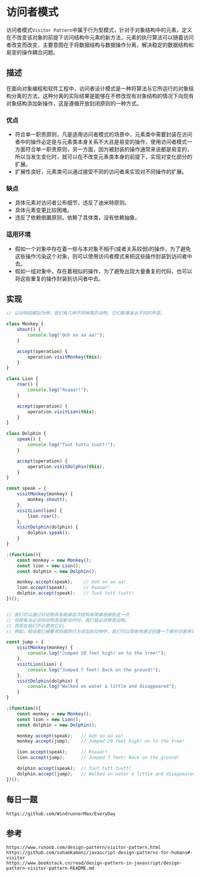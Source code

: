 # 访问者模式
访问者模式`Visitor Pattern`中属于行为型模式，针对于对象结构中的元素，定义在不改变该对象的前提下访问结构中元素的新方法，元素的执行算法可以随着访问者改变而改变，主要意图在于将数据结构与数据操作分离，解决稳定的数据结构和易变的操作耦合问题。


## 描述
在面向对象编程和软件工程中，访问者设计模式是一种将算法与它所运行的对象结构分离的方法，这种分离的实际结果是能够在不修改现有对象结构的情况下向现有对象结构添加新操作，这是遵循开放封闭原则的一种方式。

### 优点
* 符合单一职责原则，凡是适用访问者模式的场景中，元素类中需要封装在访问者中的操作必定是与元素类本身关系不大且是易变的操作，使用访问者模式一方面符合单一职责原则，另一方面，因为被封装的操作通常来说都是易变的，所以当发生变化时，就可以在不改变元素类本身的前提下，实现对变化部分的扩展。
* 扩展性良好，元素类可以通过接受不同的访问者来实现对不同操作的扩展。

### 缺点
* 具体元素对访问者公布细节，违反了迪米特原则。
* 具体元素变更比较困难。
* 违反了依赖倒置原则，依赖了具体类，没有依赖抽象。

### 适用环境
* 假如一个对象中存在着一些与本对象不相干(或者关系较弱)的操作，为了避免这些操作污染这个对象，则可以使用访问者模式来把这些操作封装到访问者中去。
* 假如一组对象中，存在着相似的操作，为了避免出现大量重复的代码，也可以将这些重复的操作封装到访问者中去。

## 实现

```javascript
// 以动物园模拟为例，我们有几种不同种类的动物，它们能够发出不同的声音。

class Monkey {
    shout() {
        console.log("Ooh oo aa aa!");
    }

    accept(operation) {
        operation.visitMonkey(this);
    }
}

class Lion {
    roar() {
        console.log("Roaaar!");
    }

    accept(operation) {
        operation.visitLion(this);
    }
}

class Dolphin {
    speak() {
        console.log("Tuut tuttu tuutt!");
    }

    accept(operation) {
        operation.visitDolphin(this);
    }
}

const speak = {
    visitMonkey(monkey) {
        monkey.shout();
    },
    visitLion(lion) {
        lion.roar();
    },
    visitDolphin(dolphin) {
        dolphin.speak();
    }
}

;(function(){
    const monkey = new Monkey();
    const lion = new Lion();
    const dolphin = new Dolphin();

    monkey.accept(speak);    // Ooh oo aa aa!    
    lion.accept(speak);      // Roaaar!
    dolphin.accept(speak);   // Tuut tutt tuutt!
})();


// 我们可以通过对动物具有继承层次结构来简单地做到这一点
// 但是每当必须向动物添加新动作时，我们就必须修改动物。
// 而现在我们不必更改它们。
// 例如，假设我们被要求将跳跃行为添加到动物中，我们可以简单地通过创建一个新的访客来添加它。

const jump = {
    visitMonkey(monkey) {
        console.log("Jumped 20 feet high! on to the tree!");
    },
    visitLion(lion) {
        console.log("Jumped 7 feet! Back on the ground!");
    },
    visitDolphin(dolphin) {
        console.log("Walked on water a little and disappeared");
    }
}

;(function(){
    const monkey = new Monkey();
    const lion = new Lion();
    const dolphin = new Dolphin();

    monkey.accept(speak);   // Ooh oo aa aa!
    monkey.accept(jump);    // Jumped 20 feet high! on to the tree!

    lion.accept(speak);     // Roaaar!
    lion.accept(jump);      // Jumped 7 feet! Back on the ground! 

    dolphin.accept(speak);  // Tuut tutt tuutt! 
    dolphin.accept(jump);   // Walked on water a little and disappeared
})();
```


## 每日一题

```
https://github.com/WindrunnerMax/EveryDay
```

## 参考

```
https://www.runoob.com/design-pattern/visitor-pattern.html
https://github.com/sohamkamani/javascript-design-patterns-for-humans#-visitor
https://www.bookstack.cn/read/design-pattern-in-javascript/design-pattern-visitor-pattern-README.md
```

